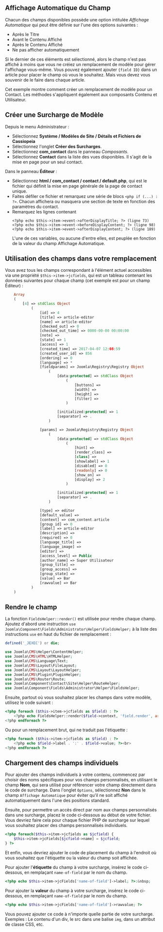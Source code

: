 <!-- Filename: J3.x:Adding_custom_fields/Overrides / Display title: Substitution de Modèles  -->

## Affichage Automatique du Champ

Chacun des champs disponibles possède une option intitulée *Affichage Automatique* qui peut être définie sur l'une des options suivantes :

* Après le Titre
* Avant le Contenu Affiché
* Après le Contenu Affiché
* Ne pas afficher automatiquement

Si le dernier de ces éléments est sélectionné, alors le champ n'est pas affiché à moins que vous ne créiez un remplacement de modèle pour gérer l'affichage vous-même. Vous pouvez également ajouter `{field ID}` dans un article pour placer le champ où vous le souhaitez. Mais vous devez vous souvenir de le faire dans chaque article.

Cet exemple montre comment créer un remplacement de modèle pour un Contact. Les méthodes s'appliquent également aux composants Contenu et Utilisateur.

## Créer une Surcharge de Modèle

Depuis le menu Administrateur :

* Sélectionnez **Système / Modèles de Site / Détails et Fichiers de Cassiopeia**
* Sélectionnez l'onglet **Créer des Surcharges**.
* Sélectionnez **com_contact** dans le panneau *Composants*.
* Sélectionnez **Contact** dans la liste des vues disponibles. Il s'agit de la mise en page pour un seul contact.

Dans le panneau **Éditeur** :
* Sélectionnez **html / com_contact / contact / default.php**, qui est le fichier
  qui définit la mise en page générale de la page de contact unique.
* Faites défiler ce fichier et remarquez une série de blocs `<php if (...) : ?>`.
  Chacun affichera ou masquera une section de texte en fonction des paramètres du contact.
* Remarquez les lignes contenant
  ```
  <?php echo $this->item->event->afterDisplayTitle; ?> (ligne 73)
  <?php echo $this->item->event->beforeDisplayContent; ?> (ligne 98)
  <?php echo $this->item->event->afterDisplayContent; ?> (ligne 189)
  ```
  L'une de ces variables, ou aucune d'entre elles, est peuplée en fonction de la valeur du champ
  Affichage Automatique.

## Utilisation des champs dans votre remplacement

Vous avez tous les champs correspondant à l'élément actuel accessibles via une
propriété `$this->item->jcfields`, qui est un tableau contenant les données suivantes pour chaque champ (cet exemple est pour un champ Éditeur) :

```php
    Array
    (
        [4] => stdClass Object
            (
                [id] => 4
                [title] => article-editor
                [name] => article-editor
                [checked_out] => 0
                [checked_out_time] => 0000-00-00 00:00:00
                [note] =>
                [state] => 1
                [access] => 1
                [created_time] => 2017-04-07 12:08:59
                [created_user_id] => 856
                [ordering] => 0
                [language] => *
                [fieldparams] => Joomla\Registry\Registry Object
                    (
                        [data:protected] => stdClass Object
                            (
                                [buttons] =>
                                [width] =>
                                [height] =>
                                [filter] =>
                            )

                        [initialized:protected] => 1
                        [separator] => .
                    )

                [params] => Joomla\Registry\Registry Object
                    (
                        [data:protected] => stdClass Object
                            (
                                [hint] =>
                                [render_class] =>
                                [class] =>
                                [showlabel] => 1
                                [disabled] => 0
                                [readonly] => 0
                                [show_on] =>
                                [display] => 2
                            )

                        [initialized:protected] => 1
                        [separator] => .
                    )

                [type] => editor
                [default_value] =>
                [context] => com_content.article
                [group_id] => 0
                [label] => article-editor
                [description] =>
                [required] => 0
                [language_title] =>
                [language_image] =>
                [editor] =>
                [access_level] => Public
                [author_name] => Super Utilisateur
                [group_title] =>
                [group_access] =>
                [group_state] =>
                [value] => Bar
                [rawvalue] => Bar
            )
    )
```

## Rendre le champ

La fonction `FieldsHelper::render()` est utilisée pour rendre chaque champ. Ajoutez d'abord une
instruction `use Joomla\Component\Fields\Administrator\Helper\FieldsHelper;` à
la liste des instructions `use` en haut du fichier de remplacement :

```php
defined('_JEXEC') or die;

use Joomla\CMS\Helper\ContentHelper;
use Joomla\CMS\HTML\HTMLHelper;
use Joomla\CMS\Language\Text;
use Joomla\CMS\Layout\FileLayout;
use Joomla\CMS\Layout\LayoutHelper;
use Joomla\CMS\Plugin\PluginHelper;
use Joomla\CMS\Router\Route;
use Joomla\Component\Contact\Site\Helper\RouteHelper;
use Joomla\Component\Fields\Administrator\Helper\FieldsHelper;
```

Ensuite, partout où vous souhaitez placer les champs dans votre modèle, utilisez le code suivant :
```php
<?php foreach ($this->item->jcfields as $field) : ?>
    <?php echo FieldsHelper::render($field->context, 'field.render', array('field' => $field)); ?><br>
<?php endforeach ?>
```

Ou pour un remplacement brut, qui ne traduit pas l'étiquette :

```php
<?php foreach ($this->item->jcfields as $field) : ?>
    <?php echo $field->label . ':' . $field->value; ?><br>
<?php endforeach ?>
```

## Chargement des champs individuels

Pour ajouter des champs individuels à votre contenu, commencez par choisir des noms spécifiques pour vos champs personnalisés, en utilisant le champ **Nom**, qui sera utilisé pour référencer votre champ directement dans le code de surcharge. Dans l'onglet `Options`, sélectionnez **Non** dans le champ `Affichage Automatique` pour éviter qu'il ne soit affiché automatiquement dans l'une des positions standard.

Ensuite, pour permettre un accès direct par nom aux champs personnalisés dans une surcharge, placez le code ci-dessous au début de votre fichier. Vous devriez faire cela pour chaque fichier PHP de surcharge sur lequel vous souhaitez placer des champs personnalisés individuels.

```php
<?php foreach($this->item->jcfields as $jcfield) {
    $this->item->jcFields[$jcfield->name] = $jcfield;
} ?>
```

Et enfin, vous devriez ajouter le code de placement du champ à l'endroit où vous souhaitez que l'étiquette ou la valeur du champ soit affichée.

Pour ajouter l'**étiquette** du champ à votre surcharge, insérez le code ci-dessous, en remplaçant `name-of-field` par le nom du champ.

```php
<?php echo $this->item->jcFields['name-of-field']->label; ?>:&nbsp;
```

Pour ajouter la **valeur** du champ à votre surcharge, insérez le code ci-dessous, en remplaçant `name-of-field` par le nom du champ.

```php
<?php echo $this->item->jcFields['name-of-field']->rawvalue; ?>
```

Vous pouvez ajouter ce code à n'importe quelle partie de votre surcharge. Exemples : Le contenu d'un div, le src dans une balise `img`, dans un attribut de classe CSS, etc.
